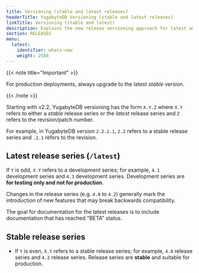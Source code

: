 ```yaml
---
title: Versioning (stable and latest releases)
headerTitle: YugabyteDB Versioning (stable and latest releases)
linkTitle: Versioning (stable and latest)
description: Explains the new release versioning approach for latest and stable releases.
section: RELEASES
menu:
  latest:
    identifier: whats-new
    weight: 2588 
---
```


{{< note title="Important" >}}

For production deployments, always upgrade to the latest *stable* version.

{{< /note >}}

Starting with v2.2, YugabyteDB versioning has the form `X.Y.Z` where `X.Y`
refers to either a *stable* release series or the *latest* release series and `Z`
refers to the revision/patch number.

For example, in YugabyteDB version `2.2.2.1`, ``2.2`` refers to a stable
release series and `.2.1` refers to the revision.

## Latest release series (`/latest`)

If ``Y`` is odd, ``X.Y`` refers to a development series; for example,
  ``4.1`` development series and ``4.3`` development series.
  Development series are **for testing only and not for production**.

Changes in the release series (e.g. ``4.0`` to ``4.2``) generally mark
the introduction of new features that may break backwards compatibility.

The goal for documentation for the latest releases is to include documentation that has reached "BETA" status.

## Stable release series

- If ``Y`` is even, ``X.Y`` refers to a stable release series; for example,
  ``4.0`` release series and ``4.2`` release series. Release series are
  **stable** and suitable for production.
